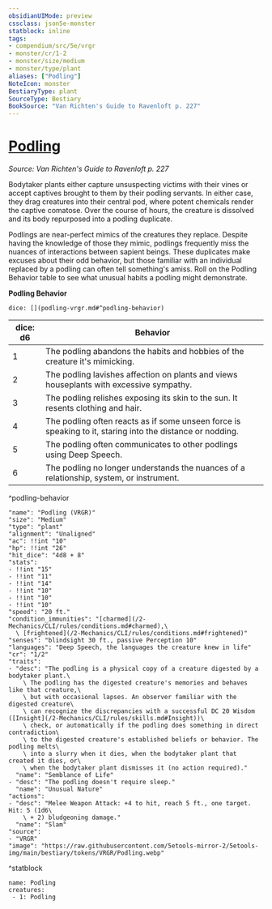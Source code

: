 ```yaml
---
obsidianUIMode: preview
cssclass: json5e-monster
statblock: inline
tags:
- compendium/src/5e/vrgr
- monster/cr/1-2
- monster/size/medium
- monster/type/plant
aliases: ["Podling"]
NoteIcon: monster
BestiaryType: plant
SourceType: Bestiary
BookSource: "Van Richten's Guide to Ravenloft p. 227"
---
```

# [Podling](2-Mechanics/CLI/bestiary/plant/podling-vrgr.md)
*Source: Van Richten's Guide to Ravenloft p. 227*  

Bodytaker plants either capture unsuspecting victims with their vines or accept captives brought to them by their podling servants. In either case, they drag creatures into their central pod, where potent chemicals render the captive comatose. Over the course of hours, the creature is dissolved and its body repurposed into a podling duplicate.

Podlings are near-perfect mimics of the creatures they replace. Despite having the knowledge of those they mimic, podlings frequently miss the nuances of interactions between sapient beings. These duplicates make excuses about their odd behavior, but those familiar with an individual replaced by a podling can often tell something's amiss. Roll on the Podling Behavior table to see what unusual habits a podling might demonstrate.

**Podling Behavior**

`dice: [](podling-vrgr.md#^podling-behavior)`

| dice: d6 | Behavior |
|----------|----------|
| 1 | The podling abandons the habits and hobbies of the creature it's mimicking. |
| 2 | The podling lavishes affection on plants and views houseplants with excessive sympathy. |
| 3 | The podling relishes exposing its skin to the sun. It resents clothing and hair. |
| 4 | The podling often reacts as if some unseen force is speaking to it, staring into the distance or nodding. |
| 5 | The podling often communicates to other podlings using Deep Speech. |
| 6 | The podling no longer understands the nuances of a relationship, system, or instrument. |
^podling-behavior

```statblock
"name": "Podling (VRGR)"
"size": "Medium"
"type": "plant"
"alignment": "Unaligned"
"ac": !!int "10"
"hp": !!int "26"
"hit_dice": "4d8 + 8"
"stats":
- !!int "15"
- !!int "11"
- !!int "14"
- !!int "10"
- !!int "10"
- !!int "10"
"speed": "20 ft."
"condition_immunities": "[charmed](/2-Mechanics/CLI/rules/conditions.md#charmed),\
  \ [frightened](/2-Mechanics/CLI/rules/conditions.md#frightened)"
"senses": "blindsight 30 ft., passive Perception 10"
"languages": "Deep Speech, the languages the creature knew in life"
"cr": "1/2"
"traits":
- "desc": "The podling is a physical copy of a creature digested by a bodytaker plant.\
    \ The podling has the digested creature's memories and behaves like that creature,\
    \ but with occasional lapses. An observer familiar with the digested creature\
    \ can recognize the discrepancies with a successful DC 20 Wisdom ([Insight](/2-Mechanics/CLI/rules/skills.md#Insight))\
    \ check, or automatically if the podling does something in direct contradiction\
    \ to the digested creature's established beliefs or behavior. The podling melts\
    \ into a slurry when it dies, when the bodytaker plant that created it dies, or\
    \ when the bodytaker plant dismisses it (no action required)."
  "name": "Semblance of Life"
- "desc": "The podling doesn't require sleep."
  "name": "Unusual Nature"
"actions":
- "desc": "Melee Weapon Attack: +4 to hit, reach 5 ft., one target. Hit: 5 (1d6\
    \ + 2) bludgeoning damage."
  "name": "Slam"
"source":
- "VRGR"
"image": "https://raw.githubusercontent.com/5etools-mirror-2/5etools-img/main/bestiary/tokens/VRGR/Podling.webp"
```
^statblock

```encounter-table
name: Podling
creatures:
 - 1: Podling
```